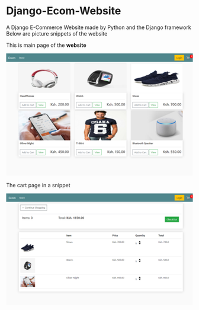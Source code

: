 # Django-Ecom-Website
A Django E-Commerce Website made by Python and the Django framework
Below are picture snippets of the website

This is main page of the <strong>website</strong>

![](static/images/Capture.PNG)

The cart page in a snippet

![](static/images/Cart2.PNG)
